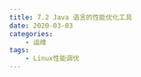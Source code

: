 ```yaml
---
title: 7.2 Java 语言的性能优化工具
date: 2020-03-03
categories:
    - 运维
tags:
    - Linux性能调优
---
```


<!-- more -->